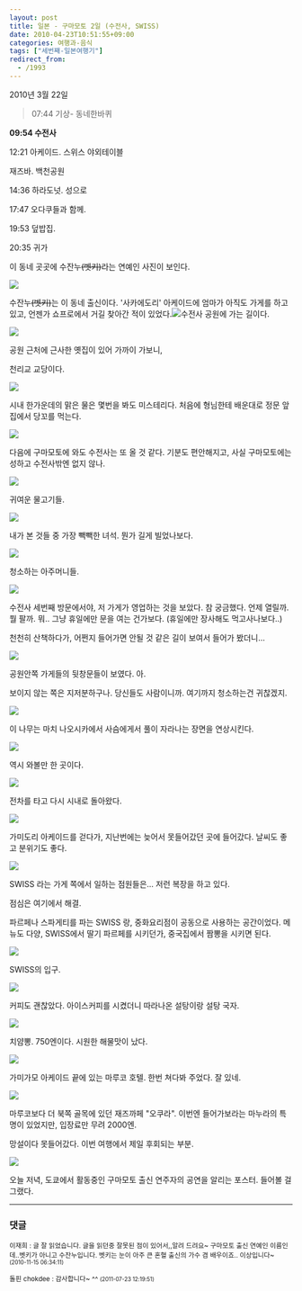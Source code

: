 ```yaml
---
layout: post
title: 일본 - 구마모토 2일 (수전사, SWISS)
date: 2010-04-23T10:51:55+09:00
categories: 여행과-음식
tags: ["세번째-일본여행기"]
redirect_from:
  - /1993
---
```


2010년 3월 22일

> 07:44 기상- 동네한바퀴

<strong>09:54 수전사</strong>

12:21 아케이드. 스위스 야외테이블

재즈바. 백천공원

14:36 하라도넛. 성으로

17:47 오다쿠들과 함께.

19:53 덮밥집.

20:35 귀가

이 동네 곳곳에 수잔누<del datetime="2017-07-28T12:29:12+00:00">(벳키)</del>라는 연예인 사진이 보인다.

<img src="http://jinto.pe.kr/wp-content/uploads/1/cfile1.uf.112B9C044BD0A1AF10C211.jpg" />

수잔누<del datetime="2017-07-28T12:29:12+00:00">(벳키)</del>는 이 동네 출신이다. '사카에도리' 아케이드에 엄마가 아직도 가게를 하고 있고, 언젠가 쇼프로에서 거길 찾아간 적이 있었다.<img src="http://jinto.pe.kr/wp-content/uploads/1/cfile27.uf.112B9C044BD0A1B01130C4.jpg" />수전사 공원에 가는 길이다. 

![ ](/assets/media/uploads_1_cfile9.uf.117BA2024BD0A237144327.jpg)

공원 근처에 근사한 옛집이 있어 가까이 가보니,

천리교 교당이다.

![ ](/assets/media/uploads_1_cfile22.uf.122BD5044BD0A2BF21CF72.jpg)

시내 한가운데의 맑은 물은 몇번을 봐도 미스테리다. 처음에 형님한테 배운대로 정문 앞집에서 당꼬를 먹는다.

![ ](/assets/media/uploads_1_cfile30.uf.154179014BD0A31010FCDA.jpg)

다음에 구마모토에 와도 수전사는 또 올 것 같다. 기분도 편안해지고, 사실 구마모토에는 성하고 수전사밖엔 없지 않나.

![ ](/assets/media/uploads_1_cfile24.uf.12401C014BD0A34D0F4B08.jpg)

귀여운 물고기들.

![ ](/assets/media/uploads_1_cfile3.uf.147BB2024BD0A36109961C.jpg)

내가 본 것들 중 가장 빽빽한 녀석. 뭔가 길게 빌었나보다.

![ ](/assets/media/uploads_1_cfile3.uf.152B4D044BD0A37A11E22B.jpg)

청소하는 아주머니들.

![ ](/assets/media/uploads_1_cfile25.uf.172B4D044BD0A37B12395A.jpg)

수전사 세번째 방문에서야, 저 가게가 영업하는 것을 보았다. 참 궁금했다. 언제 열릴까. 뭘 팔까. 뭐.. 그냥 휴일에만 문을 여는 건가보다. (휴일에만 장사해도 먹고사나보다..)

천천히 산책하다가, 어쩐지 들어가면 안될 것 같은 길이 보여서 들어가 봤더니...

![ ](/assets/media/uploads_1_cfile4.uf.112C1B044BD0A393132F55.jpg)

공원안쪽 가게들의 뒷창문들이 보였다. 아.

보이지 않는 쪽은 지저분하구나. 당신들도 사람이니까. 여기까지 청소하는건 귀찮겠지.

![ ](/assets/media/uploads_1_cfile29.uf.140FE7054BD0A39F0A761B.jpg)

이 나무는 마치 나오시카에서 사슴에게서 풀이 자라나는 장면을 연상시킨다.

 

![ ](/assets/media/uploads_1_cfile9.uf.164087014BD0A4490E8AB9.jpg)

역시 와볼만 한 곳이다.

![ ](/assets/media/uploads_1_cfile24.uf.1402CA244BD0A55E0E1704.jpg)

전차를 타고 다시 시내로 돌아왔다.

![ ](/assets/media/uploads_1_cfile25.uf.1846A4284BD0A5AD072CD7.jpg)

가미도리 아케이드를 걷다가, 지난번에는 늦어서 못들어갔던 곳에 들어갔다. 날씨도 좋고 분위기도 좋다.

 

![ ](/assets/media/uploads_1_cfile23.uf.164A9E264BD0A5C11321CF.jpg)

SWISS 라는 가게 쪽에서 일하는 점원들은... 저런 복장을 하고 있다.

점심은 여기에서 해결.

파르페나 스파게티를 파는 SWISS 랑, 중화요리점이 공동으로 사용하는 공간이었다. 메뉴도 다양, SWISS에서 딸기 파르페를 시키던가, 중국집에서 짬뽕을 시키면 된다.

![ ](/assets/media/uploads_1_cfile27.uf.2046A4284BD0A5AE088BCB.jpg)

SWISS의 입구.

 

![ ](/assets/media/uploads_1_cfile23.uf.1723DB1F4BD0A6A20837ED.jpg)

커피도 괜찮았다. 아이스커피를 시켰더니 따라나온 설탕이랑 설탕 국자.

![ ](/assets/media/uploads_1_cfile24.uf.1923DB1F4BD0A6A30951BA.jpg)

치얌뽕. 750엔이다. 시원한 해물맛이 났다.

![ ](/assets/media/uploads_1_cfile7.uf.114F96214BD0A6F2093BD8.jpg)

가미가모 아케이드 끝에 있는 마루코 호텔. 한번 쳐다봐 주었다. 잘 있네.

![ ](/assets/media/uploads_1_cfile23.uf.1216DD234BD0A71707BD61.jpg)

마루코보다 더 북쪽 골목에 있던 재즈까페 "오쿠라". 이번엔 들어가보라는 마누라의 특명이 있었지만, 입장료만 무려 2000엔.

망설이다 못들어갔다. 이번 여행에서 제일 후회되는 부분.

![ ](/assets/media/uploads_1_cfile7.uf.1316EE234BD0A76611E195.jpg)

오늘 저녁, 도쿄에서 활동중인 구마모토 출신 연주자의 공연을 알리는 포스터. 들어볼 걸 그랬다.

 



* * *

### 댓글



<!--- cmt:1208 --->
<!--- mail: --->
<!--- parent:0 --->

<small class=comment>이재희 : 글 잘 읽었습니다. 글을 읽던중 잘못된 점이 있어서,,알려 드려요~ 구마모토 출신 연예인 이름인데..벳키가 아니고 수잔누입니다. 벳키는 눈이 아주 큰 혼혈 출신의 가수 겸 배우이죠.. 이상입니다~ <small>(2010-11-15 06:34:11)</small></small>


<!--- cmt:1209 --->
<!--- mail: --->
<!--- parent:1208 --->

<small class=comment>돌핀 chokdee : 감사합니다~ ^^ <small>(2011-07-23 12:19:51)</small></small>

